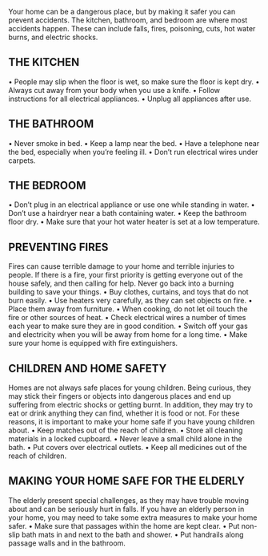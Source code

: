 Your home can be a dangerous place, but by making it safer you can prevent accidents. The kitchen, bathroom, and bedroom are where most accidents happen. These can include falls, fires, poisoning, cuts, hot water burns, and electric shocks.
## THE KITCHEN
• People may slip when the floor is wet, so make sure the floor is kept dry.
• Always cut away from your body when you use a knife.
• Follow instructions for all electrical appliances.
• Unplug all appliances after use.
## THE BATHROOM
• Never smoke in bed.
• Keep a lamp near the bed.
• Have a telephone near the bed, especially when you’re feeling ill.
• Don’t run electrical wires under carpets.
## THE BEDROOM
• Don’t plug in an electrical appliance or use one while standing in water.
• Don’t use a hairdryer near a bath containing water.
• Keep the bathroom floor dry.
• Make sure that your hot water heater is set at a low temperature.
## PREVENTING FIRES
Fires can cause terrible damage to your home and terrible injuries to people. If there is a fire, your first priority is getting everyone out of the house safely, and then calling for help. Never go back into a burning building to save your things.
• Buy clothes, curtains, and toys that do not burn easily.
• Use heaters very carefully, as they can set objects on fire.
• Place them away from furniture.
• When cooking, do not let oil touch the fire or other sources of heat.
• Check electrical wires a number of times each year to make sure they are in good condition.
• Switch off your gas and electricity when you will be away from home for a long time.
• Make sure your home is equipped with fire extinguishers.
## CHILDREN AND HOME SAFETY
Homes are not always safe places for young children. Being curious, they may stick their fingers or objects into dangerous places and end up suffering from electric shocks or getting burnt. In addition, they may try to eat or drink anything they can find, whether it is food or not. For these reasons, it is important to make your home safe if you have young children about.
• Keep matches out of the reach of children.
• Store all cleaning materials in a locked cupboard.
• Never leave a small child alone in the bath.
• Put covers over electrical outlets.
• Keep all medicines out of the reach of children.
## MAKING YOUR HOME SAFE FOR THE ELDERLY
The elderly present special challenges, as they may have trouble moving about and can be seriously hurt in falls. If you have an elderly person in your home, you may need to take some extra measures to make your home safer.
• Make sure that passages within the home are kept clear.
• Put non-slip bath mats in and next to the bath and shower.
• Put handrails along passage walls and in the bathroom.
